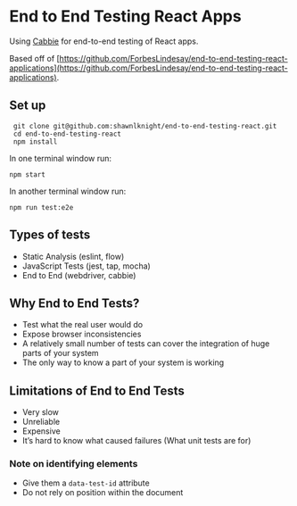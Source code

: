 # End to End Testing React Apps

Using [Cabbie](https://cabbiejs.org) for end-to-end testing of React apps.

Based off of  [https://github.com/ForbesLindesay/end-to-end-testing-react-applications](https://github.com/ForbesLindesay/end-to-end-testing-react-applications).

## Set up
```
 git clone git@github.com:shawnlknight/end-to-end-testing-react.git
 cd end-to-end-testing-react
 npm install
```

In one terminal window run:
```
npm start
```

In another terminal window run:
```
npm run test:e2e
```

## Types of tests
- Static Analysis (eslint, flow)
- JavaScript Tests (jest, tap, mocha)
- End to End (webdriver, cabbie)

## Why End to End Tests?
- Test what the real user would do
- Expose browser inconsistencies
- A relatively small number of tests can cover the integration of huge parts of your system
- The only way to know a part of your system is working

## Limitations of End to End Tests
- Very slow
- Unreliable
- Expensive
- It’s hard to know what caused failures (What unit tests are for)

### Note on identifying elements
- Give them a `data-test-id` attribute
- Do not rely on position within the document
